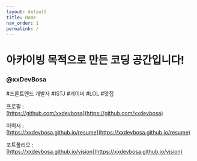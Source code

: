```yaml
---
layout: default
title: Home
nav_order: 1
permalink: /
---
```


# 아카이빙 목적으로 만든 코딩 공간입니다!
### @xxDevBosa
#프론트엔드 개발자 #ISTJ #게이머 #LOL #맛집

프로필 : \
[https://github.com/xxdevbosa](https://github.com/xxdevbosa)

이력서 : \
[https://xxdevbosa.github.io/resume](https://xxdevbosa.github.io/resume)

포트폴리오 : \
[https://xxdevbosa.github.io/vision](https://xxdevbosa.github.io/vision)